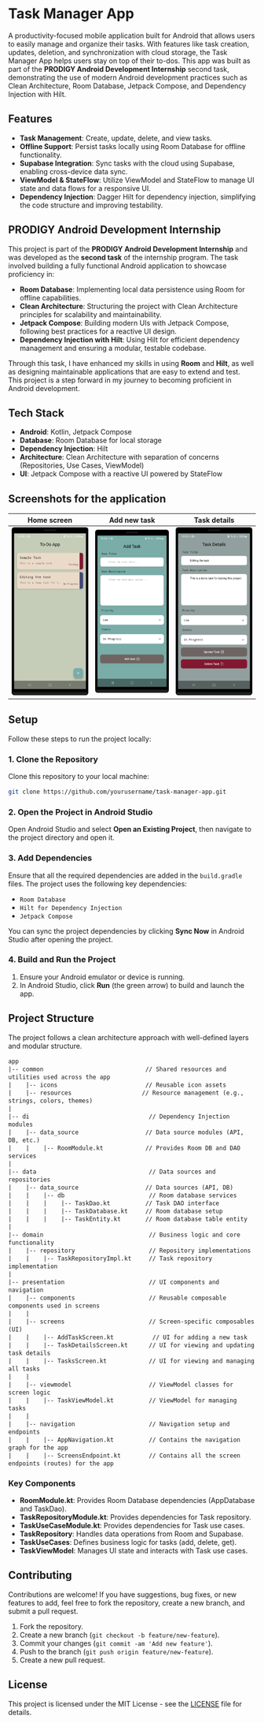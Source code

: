 # Task Manager App

A productivity-focused mobile application built for Android that allows users to easily manage and organize their tasks. With features like task creation, updates, deletion, and synchronization with cloud storage, the Task Manager App helps users stay on top of their to-dos. This app was built as part of the **PRODIGY Android Development Internship** second task, demonstrating the use of modern Android development practices such as Clean Architecture, Room Database, Jetpack Compose, and Dependency Injection with Hilt.

## Features

- **Task Management**: Create, update, delete, and view tasks.
- **Offline Support**: Persist tasks locally using Room Database for offline functionality.
- **Supabase Integration**: Sync tasks with the cloud using Supabase, enabling cross-device data sync.
- **ViewModel & StateFlow**: Utilize ViewModel and StateFlow to manage UI state and data flows for a responsive UI.
- **Dependency Injection**: Dagger Hilt for dependency injection, simplifying the code structure and improving testability.

## PRODIGY Android Development Internship

This project is part of the **PRODIGY Android Development Internship** and was developed as the **second task** of the internship program. The task involved building a fully functional Android application to showcase proficiency in:

- **Room Database**: Implementing local data persistence using Room for offline capabilities.
- **Clean Architecture**: Structuring the project with Clean Architecture principles for scalability and maintainability.
- **Jetpack Compose**: Building modern UIs with Jetpack Compose, following best practices for a reactive UI design.
- **Dependency Injection with Hilt**: Using Hilt for efficient dependency management and ensuring a modular, testable codebase.

Through this task, I have enhanced my skills in using **Room** and **Hilt**, as well as designing maintainable applications that are easy to extend and test. This project is a step forward in my journey to becoming proficient in Android development.

## Tech Stack

- **Android**: Kotlin, Jetpack Compose
- **Database**: Room Database for local storage
- **Dependency Injection**: Hilt
- **Architecture**: Clean Architecture with separation of concerns (Repositories, Use Cases, ViewModel)
- **UI**: Jetpack Compose with a reactive UI powered by StateFlow

## Screenshots for the application

| Home screen | Add new task | Task details |
|--------------|--------------|--------------|
| <img src="src/Home-Screen.png" alt="Screenshot 1" width="200"> | <img src="src/Add-new-task.png" alt="Screenshot 2" width="200"> | <img src="src/Task-details.png" alt="Screenshot 3" width="200"> |

## Setup

Follow these steps to run the project locally:

### 1. Clone the Repository

Clone this repository to your local machine:

```bash
git clone https://github.com/yourusername/task-manager-app.git
```

### 2. Open the Project in Android Studio

Open Android Studio and select **Open an Existing Project**, then navigate to the project directory and open it.

### 3. Add Dependencies

Ensure that all the required dependencies are added in the `build.gradle` files. The project uses the following key dependencies:
- `Room Database`
- `Hilt for Dependency Injection`
- `Jetpack Compose`

You can sync the project dependencies by clicking **Sync Now** in Android Studio after opening the project.

### 4. Build and Run the Project

1. Ensure your Android emulator or device is running.
2. In Android Studio, click **Run** (the green arrow) to build and launch the app.

## Project Structure

The project follows a clean architecture approach with well-defined layers and modular structure.

```
app
|-- common                             // Shared resources and utilities used across the app
|    |-- icons                         // Reusable icon assets
|    |-- resources                    // Resource management (e.g., strings, colors, themes)
|
|-- di                                  // Dependency Injection modules
|    |-- data_source                   // Data source modules (API, DB, etc.)
|    |    |-- RoomModule.kt            // Provides Room DB and DAO services
|
|-- data                                // Data sources and repositories
|    |-- data_source                   // Data sources (API, DB)
|    |    |-- db                        // Room database services
|    |    |    |-- TaskDao.kt          // Task DAO interface
|    |    |    |-- TaskDatabase.kt     // Room database setup
|    |    |    |-- TaskEntity.kt       // Room database table entity
|
|-- domain                              // Business logic and core functionality
|    |-- repository                     // Repository implementations
|    |    |-- TaskRepositoryImpl.kt     // Task repository implementation
|
|-- presentation                        // UI components and navigation
|    |-- components                     // Reusable composable components used in screens
|    |
|    |-- screens                        // Screen-specific composables (UI)
|    |    |-- AddTaskScreen.kt           // UI for adding a new task
|    |    |-- TaskDetailsScreen.kt      // UI for viewing and updating task details
|    |    |-- TasksScreen.kt            // UI for viewing and managing all tasks
|    |
|    |-- viewmodel                      // ViewModel classes for screen logic
|    |    |-- TaskViewModel.kt          // ViewModel for managing tasks
|    |
|    |-- navigation                     // Navigation setup and endpoints
|    |    |-- AppNavigation.kt          // Contains the navigation graph for the app
|    |    |-- ScreensEndpoint.kt        // Contains all the screen endpoints (routes) for the app

```

### Key Components

- **RoomModule.kt**: Provides Room Database dependencies (AppDatabase and TaskDao).
- **TaskRepositoryModule.kt**: Provides dependencies for Task repository.
- **TaskUseCaseModule.kt**: Provides dependencies for Task use cases.
- **TaskRepository**: Handles data operations from Room and Supabase.
- **TaskUseCases**: Defines business logic for tasks (add, delete, get).
- **TaskViewModel**: Manages UI state and interacts with Task use cases.

## Contributing

Contributions are welcome! If you have suggestions, bug fixes, or new features to add, feel free to fork the repository, create a new branch, and submit a pull request.

1. Fork the repository.
2. Create a new branch (`git checkout -b feature/new-feature`).
3. Commit your changes (`git commit -am 'Add new feature'`).
4. Push to the branch (`git push origin feature/new-feature`).
5. Create a new pull request.

## License

This project is licensed under the MIT License - see the [LICENSE](LICENSE) file for details.

